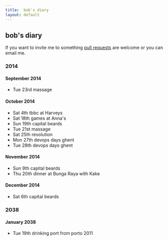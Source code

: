 ```yaml
---
title:  bob's diary
layout: default
---
```

## bob's diary ##

If you want to invite me to something [pull requests](https://github.com/rjw1/randomness.org.uk/blob/master/diary/index.md)
are welcome or you can email me.

### 2014 ###

#### September 2014 ####

* Tue 23rd massage

#### October 2014 ####

* Sat 4th tbbc at Harveys
* Sat 18th games at Anna's
* Sun 19th capital beards
* Tue 21st massage
* Sat 25th revolution
* Mon 27th devops days ghent
* Tue 28th devops days ghent

#### November 2014 ####

* Sun 9th capital beards
* Thu 20th dinner at Bunga Raya with Kake

#### December 2014 ####

* Sat 6th capital beards


### 2038 ###

#### January 2038 ####

* Tue 19th drinking port from porto 2011

